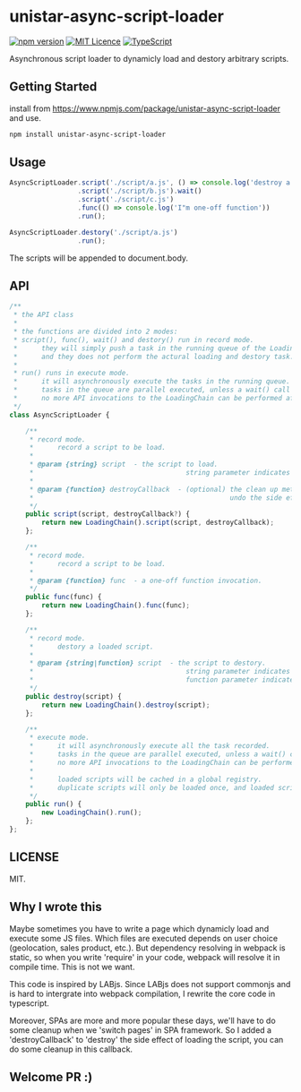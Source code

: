 # unistar-async-script-loader

[![npm version](https://badge.fury.io/js/unistar-async-script-loader.svg)](https://badge.fury.io/js/unistar-async-script-loader)
[![MIT Licence](https://badges.frapsoft.com/os/mit/mit.svg?v=103)](https://opensource.org/licenses/mit-license.php)
[![TypeScript](https://badges.frapsoft.com/typescript/code/typescript.svg?v=101)](https://github.com/ellerbrock/typescript-badges/)

Asynchronous script loader to dynamicly load and destory arbitrary scripts.

## Getting Started
install from https://www.npmjs.com/package/unistar-async-script-loader
and use.
```bash
npm install unistar-async-script-loader
```

## Usage
```javascript
AsyncScriptLoader.script('./script/a.js', () => console.log('destroy a'))
                 .script('./script/b.js').wait()
                 .script('./script/c.js')
                 .func(() => console.log('I"m one-off function'))
                 .run();

AsyncScriptLoader.destory('./script/a.js')
                 .run();
```
The scripts will be appended to document.body.


## API
```typescript
/**
 * the API class
 * 
 * the functions are divided into 2 modes:
 * script(), func(), wait() and destory() run in record mode.
 *      they will simply push a task in the running queue of the LoadingChain,
 *      and they does not perform the actural loading and destory task.
 * 
 * run() runs in execute mode.
 *      it will asynchronously execute the tasks in the running queue.
 *      tasks in the queue are parallel executed, unless a wait() call is specified in the record mode.
 *      no more API invocations to the LoadingChain can be performed after the run() method. 
 */
class AsyncScriptLoader {

    /**
     * record mode.
     *      record a script to be load.
     * 
     * @param {string} script  - the script to load. 
     *                                      string parameter indicates the url of the script, and, when loaded, will append a <script> tag to document.body.
     * 
     * @param {function} destroyCallback  - (optional) the clean up method called by destory when the script is destroyed.
     *                                                 undo the side effect of loading and executing the script. 
     */
    public script(script, destroyCallback?) {
        return new LoadingChain().script(script, destroyCallback);
    };

    /**
     * record mode.
     *      record a script to be load.
     * 
     * @param {function} func  - a one-off function invocation. 
     */
    public func(func) {
        return new LoadingChain().func(func);
    };

    /**
     * record mode.
     *      destory a loaded script.
     * 
     * @param {string|function} script  - the script to destory. 
     *                                      string parameter indicates the url of the script, and, when destoryed, will remove the <script> tag in document.body.
     *                                      function parameter indicates we will call the destroyCallback of a one-off function invocation. 
     */
    public destroy(script) {
        return new LoadingChain().destroy(script);
    };

    /**
     * execute mode.
     *      it will asynchronously execute all the task recorded.
     *      tasks in the queue are parallel executed, unless a wait() call is specified in the record mode.
     *      no more API invocations to the LoadingChain can be performed after the run() method.
     * 
     *      loaded scripts will be cached in a global registry.
     *      duplicate scripts will only be loaded once, and loaded scripts can be destroyed.
     */
    public run() {
        new LoadingChain().run();
    };
};
```

## LICENSE
MIT.

## Why I wrote this
Maybe sometimes you have to write a page which dynamicly load and execute some JS files. Which files are executed depends on user choice (geolocation, sales product, etc.).
But dependency resolving in webpack is static, so when you write 'require' in your code, webpack will resolve it in compile time. This is not we want.

This code is inspired by LABjs. Since LABjs does not support commonjs and is hard to intergrate into webpack compilation, I rewrite the core code in typescript.

Moreover, SPAs are more and more popular these days, we'll have to do some cleanup when we 'switch pages' in SPA framework. So I added a 'destroyCallback' to 'destroy' the side effect of loading the script, you can do some cleanup in this callback.


## Welcome PR :)